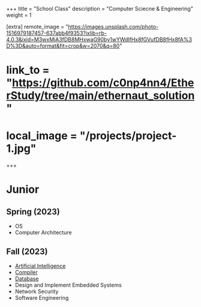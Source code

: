+++
title = "School Class"
description = "Computer Sciecne & Engineering"
weight = 1

[extra]
remote_image = "https://images.unsplash.com/photo-1516979187457-637abb4f9353?ixlib=rb-4.0.3&ixid=M3wxMjA3fDB8MHxwaG90by1wYWdlfHx8fGVufDB8fHx8fA%3D%3D&auto=format&fit=crop&w=2070&q=80"
# link_to = "https://github.com/c0np4nn4/EtherStudy/tree/main/ethernaut_solution"
# local_image = "/projects/project-1.jpg"
+++

# Junior
## Spring (2023)
- OS
- Computer Architecture

## Fall (2023)
- [Artificial Intelligence](@/posts/2023_fall_AI.md)
- [Compiler](@/posts/2023_fall_Compiler.md)
- [Database](@/posts/2023_fall_DB.md)
- Design and Implement Embedded Systems
- Network Security
- Software Engineering
